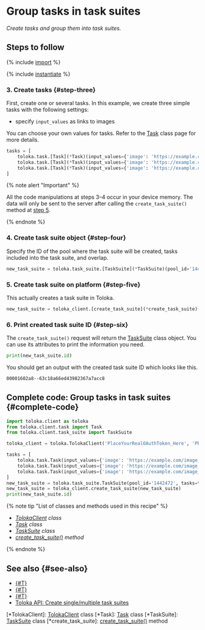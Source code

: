 # Group tasks in task suites

_Create tasks and group them into task suites._

## Steps to follow

{% include [import](../_includes/recipes/import.md) %}

{% include [instantiate](../_includes/recipes/instantiate.md) %}

### 3. Create tasks {#step-three}

First, create one or several tasks. In this example, we create three simple tasks with the following settings:

- specify `input_values` as links to images

You can choose your own values for tasks. Refer to the [Task](../reference/toloka.client.task.Task.md) class page for more details.

```python
tasks = [
    toloka.task.[Task](*Task)(input_values={'image': 'https://example.com/image_1.png'}),
    toloka.task.[Task](*Task)(input_values={'image': 'https://example.com/image_2.png'}),
    toloka.task.[Task](*Task)(input_values={'image': 'https://example.com/image_3.png'})
]
```

{% note alert "Important" %}

All the code manipulations at steps 3–4 occur in your device memory. The data will only be sent to the server after calling the `create_task_suite()` method at [step 5](#step-five).

{% endnote %}

### 4. Create task suite object {#step-four}

Specify the ID of the pool where the task suite will be created, tasks included into the task suite, and overlap.

```python
new_task_suite = toloka.task_suite.[TaskSuite](*TaskSuite)(pool_id='1442472', tasks=tasks, overlap=3)
```

### 5. Create task suite on platform {#step-five}

This actually creates a task suite in Toloka.

```python
new_task_suite = toloka_client.[create_task_suite](*create_task_suite)(new_task_suite)
```

### 6. Print created task suite ID {#step-six}

The `create_task_suite()` request will return the [TaskSuite](../reference/toloka.client.task_suite.TaskSuite.md) class object. You can use its attributes to print the information you need.

```python
print(new_task_suite.id)
```

You should get an output with the created task suite ID which looks like this.

```bash
00001602a8--63c18a66ed43982367a7acc8
```

## Complete code: Group tasks in task suites {#complete-code}

```python
import toloka.client as toloka
from toloka.client.task import Task
from toloka.client.task_suite import TaskSuite

toloka_client = toloka.TolokaClient('PlaceYourRealOAuthToken_Here', 'PRODUCTION')

tasks = [
    toloka.task.Task(input_values={'image': 'https://example.com/image_1.png'}),
    toloka.task.Task(input_values={'image': 'https://example.com/image_2.png'}),
    toloka.task.Task(input_values={'image': 'https://example.com/image_3.png'})
]
new_task_suite = toloka.task_suite.TaskSuite(pool_id='1442472', tasks=tasks, overlap=3)
new_task_suite = toloka_client.create_task_suite(new_task_suite)
print(new_task_suite.id)
```

{% note tip "List of classes and methods used in this recipe" %}

- _[TolokaClient](../reference/toloka.client.TolokaClient.md) class_
- _[Task](../reference/toloka.client.task.Task.md) class_
- _[TaskSuite](../reference/toloka.client.task_suite.TaskSuite.md) class_
- _[create_task_suite()](../reference/toloka.client.TolokaClient.create_task_suite.md) method_

{% endnote %}

## See also {#see-also}

- [{#T}](../../guide/concepts/overview.md)
- [{#T}](./learn-basics.md)
- [{#T}](./use-cases.md)
- [Toloka API: Create single/multiple task suites](https://toloka.ai/docs/api/api-reference/#post-/task-suites)

[*TolokaClient]: [TolokaClient](../reference/toloka.client.TolokaClient.md) class
[*Task]: [Task](../reference/toloka.client.task.Task.md) class
[*TaskSuite]: [TaskSuite](../reference/toloka.client.task_suite.TaskSuite.md) class
[*create_task_suite]: [create_task_suite()](../reference/toloka.client.TolokaClient.create_task_suite.md) method